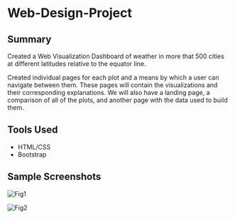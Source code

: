 # Web-Design-Project

## Summary

Created a Web Visualization Dashboard of weather in more that 500 cities at different latitudes relative to the equator line. 

Created individual pages for each plot and a means by which a user can navigate between them. These pages will contain the visualizations and their corresponding explanations. We will also have a landing page, a comparison of all of the plots, and another page with the data used to build them.

## Tools Used

* HTML/CSS
* Bootstrap


## Sample Screenshots
![Fig1](https://user-images.githubusercontent.com/61329378/107861169-921bf980-6e09-11eb-834d-2daccf9ecede.png)

![Fig2](https://user-images.githubusercontent.com/61329378/108001473-27f28880-6fb2-11eb-9f90-248147903443.png)










